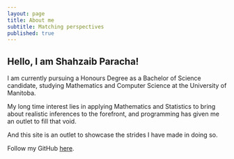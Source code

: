 ```yaml
---
layout: page
title: About me
subtitle: Matching perspectives
published: true
---
```

## Hello, I am Shahzaib Paracha!

I am currently pursuing a Honours Degree as a Bachelor of Science candidate, studying Mathematics and Computer Science at the University of Manitoba.

My long time interest lies in applying Mathematics and Statistics to bring about realistic inferences to the forefront, and programming has given me an outlet to fill that void.

And this site is an outlet to showcase the strides I have made in doing so.

Follow my GitHub [here](https://github.com/ShahzaibP).
